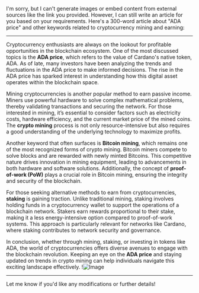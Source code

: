 I'm sorry, but I can't generate images or embed content from external sources like the link you provided. However, I can still write an article for you based on your requirements. Here's a 300-word article about "ADA price" and other keywords related to cryptocurrency mining and earning:

---

Cryptocurrency enthusiasts are always on the lookout for profitable opportunities in the blockchain ecosystem. One of the most discussed topics is the **ADA price**, which refers to the value of Cardano's native token, ADA. As of late, many investors have been analyzing the trends and fluctuations in the ADA price to make informed decisions. The rise in the ADA price has sparked interest in understanding how this digital asset operates within the blockchain space.

Mining cryptocurrencies is another popular method to earn passive income. Miners use powerful hardware to solve complex mathematical problems, thereby validating transactions and securing the network. For those interested in mining, it’s essential to consider factors such as electricity costs, hardware efficiency, and the current market price of the mined coins. The **crypto mining** process is not only resource-intensive but also requires a good understanding of the underlying technology to maximize profits.

Another keyword that often surfaces is **Bitcoin mining**, which remains one of the most recognized forms of crypto mining. Bitcoin miners compete to solve blocks and are rewarded with newly minted Bitcoins. This competitive nature drives innovation in mining equipment, leading to advancements in both hardware and software solutions. Additionally, the concept of **proof-of-work (PoW)** plays a crucial role in Bitcoin mining, ensuring the integrity and security of the blockchain.

For those seeking alternative methods to earn from cryptocurrencies, **staking** is gaining traction. Unlike traditional mining, staking involves holding funds in a cryptocurrency wallet to support the operations of a blockchain network. Stakers earn rewards proportional to their stake, making it a less energy-intensive option compared to proof-of-work systems. This approach is particularly relevant for networks like Cardano, where staking contributes to network security and governance.

In conclusion, whether through mining, staking, or investing in tokens like ADA, the world of cryptocurrencies offers diverse avenues to engage with the blockchain revolution. Keeping an eye on the **ADA price** and staying updated on trends in crypto mining can help individuals navigate this exciting landscape effectively. !![Image](https://github.com/user-attachments/assets/3be06921-4469-491d-bd37-5f14c53422b7)

--- 

Let me know if you'd like any modifications or further details!
